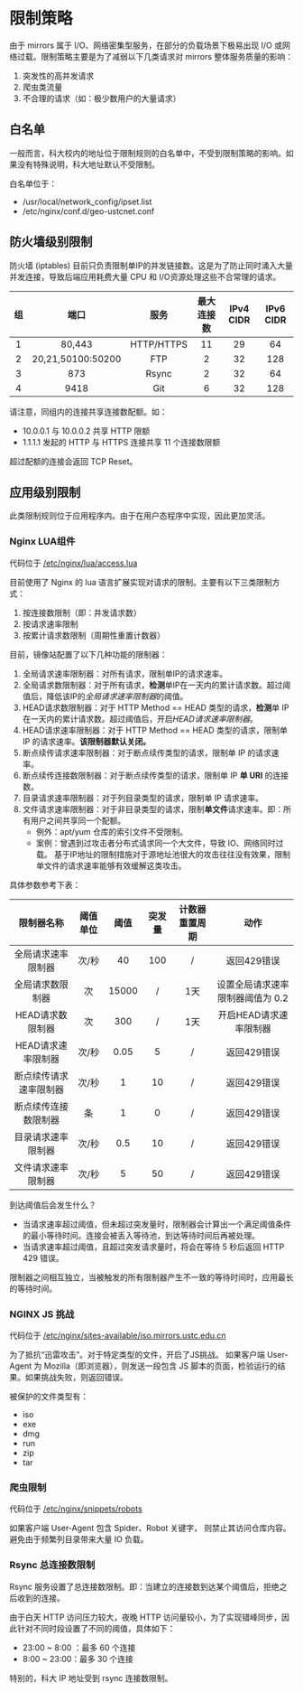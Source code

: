 # 限制策略

由于 mirrors 属于 I/O、网络密集型服务，在部分的负载场景下极易出现 I/O 或网络过载。限制策略主要是为了减弱以下几类请求对 mirrors 整体服务质量的影响：

1. 突发性的高并发请求
2. 爬虫类流量
3. 不合理的请求（如：极少数用户的大量请求）

## 白名单

一般而言，科大校内的地址位于限制规则的白名单中，不受到限制策略的影响。如果没有特殊说明，科大地址默认不受限制。

白名单位于：

* /usr/local/network_config/ipset.list
* /etc/nginx/conf.d/geo-ustcnet.conf

## 防火墙级别限制

防火墙 (iptables) 目前只负责限制单IP的并发链接数。这是为了防止同时涌入大量并发连接，导致后端应用耗费大量 CPU 和 I/O资源处理这些不合常理的请求。

|  组  |       端口        |    服务    | 最大连接数 | IPv4 CIDR | IPv6 CIDR |
| :--: | :---------------: | :--------: | :--------: | :-------: | :-------: |
|  1   |      80,443       | HTTP/HTTPS |     11     |    29     |    64     |
|  2   | 20,21,50100:50200 |    FTP     |     2      |    32     |    128    |
|  3   |        873        |   Rsync    |     2      |    32     |    64     |
|  4   |       9418        |    Git     |     6      |    32     |    128    |

请注意，同组内的连接共享连接数配额。如： 

- 10.0.0.1 与 10.0.0.2 共享 HTTP 限额
- 1.1.1.1 发起的 HTTP 与 HTTPS 连接共享 11 个连接数限额

超过配额的连接会返回 TCP Reset。

## 应用级别限制

此类限制规则位于应用程序内。由于在用户态程序中实现，因此更加灵活。

### Nginx LUA组件

代码位于 [/etc/nginx/lua/access.lua](https://git.lug.ustc.edu.cn/mirrors/nginx-config/blob/master/lua/access.lua)

目前使用了 Nginx 的 lua 语言扩展实现对请求的限制。主要有以下三类限制方式：

1. 按连接数限制（即：并发请求数）
2. 按请求速率限制
3. 按累计请求数限制（周期性重置计数器）

目前，镜像站配置了以下几种功能的限制器：

1. 全局请求速率限制器：对所有请求，限制单IP的请求速率。
2. 全局请求数限制器：对于所有请求，**检测**单IP在一天内的累计请求数。超过阈值后，降低该IP的*全局请求速率限制器*的阈值。
3. HEAD请求数限制器：对于 HTTP Method == HEAD 类型的请求，**检测**单 IP 在一天内的累计请求数。超过阈值后，开启*HEAD请求速率限制器*。
4. HEAD请求速率限制器：对于 HTTP Method == HEAD 类型的请求，限制单 IP 的请求速率。**该限制器默认关闭。**
5. 断点续传请求速率限制器：对于断点续传类型的请求，限制单 IP 的请求速率。
6. 断点续传连接数限制器：对于断点续传类型的请求，限制单 IP **单 URI** 的连接数。
7. 目录请求速率限制器：对于列目录类型的请求，限制单 IP 请求速率。
8. 文件请求速率限制器：对于非目录类型的请求，限制**单文件**请求速率。即：所有用户之间共享同一个配额。
   * 例外：apt/yum 仓库的索引文件不受限制。
   * 案例：曾遇到过攻击者分布式请求同一个大文件，导致 IO、网络同时过载。 基于IP地址的限制措施对于源地址池很大的攻击往往没有效果，限制单文件的请求速率能够有效缓解这类攻击。

具体参数参考下表：

|       限制器名称       | 阈值单位 | 阈值  | 突发量 | 计数器重置周期 |               动作               |
| :--------------------: | :------: | :---: | :----: | :------------: | :------------------------------: |
|   全局请求速率限制器   |  次/秒   |  40   |  100   |       /        |           返回429错误            |
|    全局请求数限制器    |    次    | 15000 |   /    |      1天       | 设置全局请求速率限制器阈值为 0.2 |
|    HEAD请求数限制器    |    次    |  300  |   /    |      1天       |      开启HEAD请求速率限制器      |
|   HEAD请求速率限制器   |  次/秒   | 0.05  |   5    |       /        |           返回429错误            |
| 断点续传请求速率限制器 |  次/秒   |   1   |   10   |       /        |           返回429错误            |
|  断点续传连接数限制器  |    条    |   1   |   0    |       /        |           返回429错误            |
|   目录请求速率限制器   |  次/秒   |  0.5  |   10   |       /        |           返回429错误            |
|   文件请求速率限制器   |  次/秒   |   5   |   50   |       /        |           返回429错误            |

到达阈值后会发生什么？

* 当请求速率超过阈值，但未超过突发量时，限制器会计算出一个满足阈值条件的最小等待时间。连接会被丢入等待池，到达等待时间后再被处理。
* 当请求速率超过阈值，且超过突发请求量时，将会在等待 5 秒后返回 HTTP 429 错误。

限制器之间相互独立，当被触发的所有限制器产生不一致的等待时间时，应用最长的等待时间。

### NGINX JS 挑战

代码位于 [/etc/nginx/sites-available/iso.mirrors.ustc.edu.cn](https://git.lug.ustc.edu.cn/mirrors/nginx-config/blob/master/sites-available/iso.mirrors.ustc.edu.cn)

为了抵抗“迅雷攻击”。对于特定类型的文件，开启了JS挑战。 如果客户端 User-Agent 为 Mozilla（即浏览器），则发送一段包含 JS 脚本的页面，检验运行的结果。如果挑战失败，则返回错误。

被保护的文件类型有：

* iso
* exe
* dmg
* run
* zip
* tar

### 爬虫限制

代码位于 [/etc/nginx/snippets/robots](https://git.lug.ustc.edu.cn/mirrors/nginx-config/blob/master/snippets/robots)

如果客户端 User-Agent 包含 Spider、Robot 关键字， 则禁止其访问仓库内容。避免由于频繁列目录带来大量 IO 负载。

### Rsync 总连接数限制

Rsync 服务设置了总连接数限制。即：当建立的连接数到达某个阈值后，拒绝之后收到的连接。

由于白天 HTTP 访问压力较大，夜晚 HTTP 访问量较小，为了实现错峰同步，因此针对不同时段设置了不同的阈值，具体如下：

* 23:00 ~ 8:00 ：最多 60 个连接
* 8:00 ~ 23:00：最多 30 个连接

特别的，科大 IP 地址受到 rsync 连接数限制。





